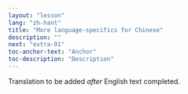 ```yaml
---
layout: "lesson"
lang: "zh-hant"
title: "More language-specifics for Chinese"
description: ""
next: "extra-01"
toc-anchor-text: "Anchor"
toc-description: "Description"
---
```


Translation to be added _after_ English text completed.
